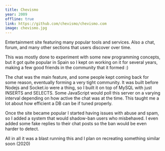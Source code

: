 ```yaml
---
title: Chevismo
year: 2009
offline: true
link: https://github.com/chevismo/chevismo.com
image: chevismo.jpg
---
```


Entertainment site featuring many popular tools and services. Also a chat, forum, and many other sections that users discover over time.

This was mostly done to experiment with some new programming concepts, but it got quite popular in Spain so I kept on working on it for several years, making a few good friends in the community that it formed :)

The chat was the main feature, and some people kept coming back for some reason, eventually forming a very tight community. It was built before Nodejs and Socket.io were a thing, so I built it on top of MySQL with just INSERTS and SELECTS. Some JavaScript would poll this server on a varying interval depending on how active the chat was at the time. This taught me a lot about how efficient a DB can be if tuned properly.

Once the site became popular I started having issues with abuse and spam, so I added a system that would shadow-ban users who misbehaved. I even added some fake replies to their chat posts so the ban would be even harder to detect.

All in all it was a blast running this and I plan on recreating something similar soon (2020)
